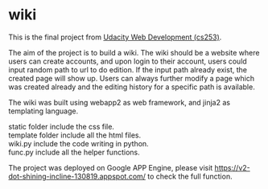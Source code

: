 # wiki
This is the final project from [Udacity Web Development (cs253)](https://www.udacity.com/course/web-development--cs253). 

The aim of the project is to build a wiki. The wiki should be a website where users can create accounts, and upon login to their account, users could input random path to url to do edition. If the input path already exist, the created page will show up. Users can always further modify a page which was created already and the editing history for a specific path is available.

The wiki was built using webapp2 as web framework, and jinja2 as templating language.   

static folder include the css file.  
template folder include all the html files.   
wiki.py include the code writing in python.    
func.py include all the helper functions.

The project was deployed on Google APP Engine, please visit https://v2-dot-shining-incline-130819.appspot.com/ to check the full function.
